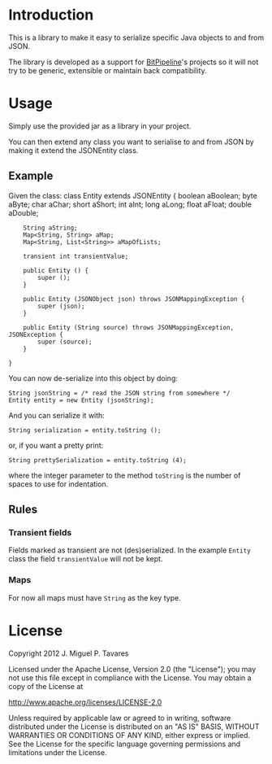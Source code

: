 # Introduction

This is a library to make it easy to serialize specific Java objects to and from JSON.

The library is developed as a support for [BitPipeline](http://www.bitpipeline.eu/)'s projects so it will not try to be generic, extensible or maintain back compatibility.

# Usage

Simply use the provided jar as a library in your project.

You can then extend any class you want to serialise to and from JSON by making it extend the JSONEntity class.

## Example

Given the class:
	class Entity extends JSONEntity {
		boolean aBoolean;
		byte aByte;
		char aChar;
		short aShort;
		int aInt;
		long aLong;
		float aFloat;
		double aDouble;

		String aString;
		Map<String, String> aMap;
		Map<String, List<String>> aMapOfLists;

		transient int transientValue;

		public Entity () {
			super ();
		}

		public Entity (JSONObject json) throws JSONMappingException {
			super (json);
		}

		public Entity (String source) throws JSONMappingException, JSONException {
			super (source);
		}

	}

You can now de-serialize into this object by doing:

	String jsonString = /* read the JSON string from somewhere */
	Entity entity = new Entity (jsonString);

And you can serialize it with:

	String serialization = entity.toString ();

or, if you want a pretty print:

	String prettySerialization = entity.toString (4);

where the integer parameter to the method `toString` is the number of spaces to
use for indentation.

## Rules

### Transient fields
Fields marked as transient are not (des)serialized. In the example `Entity` class the field  `transientValue` will not be kept.

### Maps
For now all maps must have `String` as the key type.


# License

Copyright 2012 J. Miguel P. Tavares

Licensed under the Apache License, Version 2.0 (the "License");
you may not use this file except in compliance with the License.
You may obtain a copy of the License at

   http://www.apache.org/licenses/LICENSE-2.0

Unless required by applicable law or agreed to in writing, software
distributed under the License is distributed on an "AS IS" BASIS,
WITHOUT WARRANTIES OR CONDITIONS OF ANY KIND, either express or implied.
See the License for the specific language governing permissions and
limitations under the License.